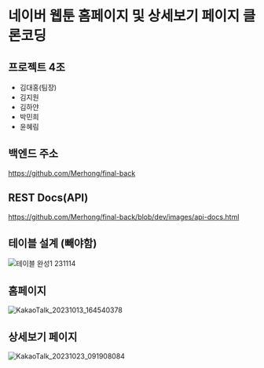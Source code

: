 # 네이버 웹툰 홈페이지 및 상세보기 페이지 클론코딩

## 프로젝트 4조
* 김대홍(팀장)
* 김지원
* 김하얀
* 박민희
* 윤혜림

## 백엔드 주소
https://github.com/Merhong/final-back

## REST Docs(API)
https://github.com/Merhong/final-back/blob/dev/images/api-docs.html


## 테이블 설계 (빼야함)
![테이블 완성1 231114](https://github.com/Merhong/final-front/assets/135561696/e4c275d7-3541-4113-88dd-9cce090eedbb)


## 홈페이지

![KakaoTalk_20231013_164540378](https://github.com/Merhong/toy-front/assets/78343061/fbb6813f-84a7-42a0-811a-86e925785d12)

## 상세보기 페이지

![KakaoTalk_20231023_091908084](https://github.com/Merhong/toy-front/assets/78343061/01cf3707-c296-4eab-81f5-749e0aede679)

## 
